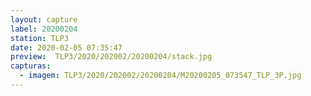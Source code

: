 ```yaml
---
layout: capture
label: 20200204
station: TLP3
date: 2020-02-05 07:35:47
preview:  TLP3/2020/202002/20200204/stack.jpg
capturas:
  - imagem: TLP3/2020/202002/20200204/M20200205_073547_TLP_3P.jpg
---
```

